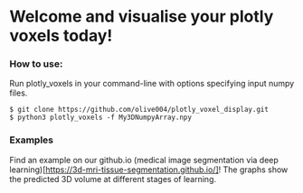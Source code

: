 # Welcome and visualise your plotly voxels today!


### How to use:
Run plotly_voxels in your command-line with options specifying input numpy files.

``` 
$ git clone https://github.com/olive004/plotly_voxel_display.git
$ python3 plotly_voxels -f My3DNumpyArray.npy
```


### Examples
Find an example on our github.io (medical image segmentation via deep learning)[https://3d-mri-tissue-segmentation.github.io/]! 
The graphs show the predicted 3D volume at different stages of learning.
